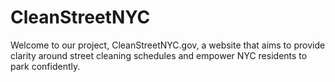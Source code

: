 # CleanStreetNYC

Welcome to our project, CleanStreetNYC.gov, a website that aims to provide clarity around street cleaning schedules and empower NYC residents to park confidently.
